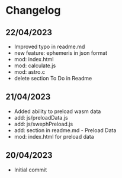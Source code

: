 # Changelog

## 22/04/2023

- Improved typo in readme.md
- new feature: ephemeris in json format
- mod: index.html
- mod: calculate.js
- mod: astro.c
- delete section To Do in Readme


## 21/04/2023

- Added ability to preload wasm data
- add: js/preloadData.js
- add: js/swephPreload.js
- add: section in readme.md - Preload Data
- mod: index.html for preload data


## 20/04/2023

- Initial commit

